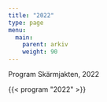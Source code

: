 ```yaml
---
title: "2022"
type: page
menu:
  main:
    parent: arkiv
    weight: 90
---
```


Program
Skärmjakten, 2022

{{< program "2022" >}}
